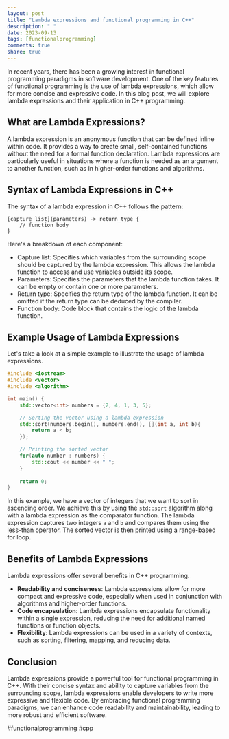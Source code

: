 ```yaml
---
layout: post
title: "Lambda expressions and functional programming in C++"
description: " "
date: 2023-09-13
tags: [functionalprogramming]
comments: true
share: true
---
```


In recent years, there has been a growing interest in functional programming paradigms in software development. One of the key features of functional programming is the use of lambda expressions, which allow for more concise and expressive code. In this blog post, we will explore lambda expressions and their application in C++ programming.

## What are Lambda Expressions?

A lambda expression is an anonymous function that can be defined inline within code. It provides a way to create small, self-contained functions without the need for a formal function declaration. Lambda expressions are particularly useful in situations where a function is needed as an argument to another function, such as in higher-order functions and algorithms.

## Syntax of Lambda Expressions in C++

The syntax of a lambda expression in C++ follows the pattern:

```
[capture list](parameters) -> return_type { 
    // function body
}
```

Here's a breakdown of each component:

- Capture list: Specifies which variables from the surrounding scope should be captured by the lambda expression. This allows the lambda function to access and use variables outside its scope.
- Parameters: Specifies the parameters that the lambda function takes. It can be empty or contain one or more parameters.
- Return type: Specifies the return type of the lambda function. It can be omitted if the return type can be deduced by the compiler.
- Function body: Code block that contains the logic of the lambda function.

## Example Usage of Lambda Expressions

Let's take a look at a simple example to illustrate the usage of lambda expressions.

```cpp
#include <iostream>
#include <vector>
#include <algorithm>

int main() {
    std::vector<int> numbers = {2, 4, 1, 3, 5};

    // Sorting the vector using a lambda expression
    std::sort(numbers.begin(), numbers.end(), [](int a, int b){
        return a < b;
    });

    // Printing the sorted vector
    for(auto number : numbers) {
        std::cout << number << " ";
    }
    
    return 0;
}
```

In this example, we have a vector of integers that we want to sort in ascending order. We achieve this by using the `std::sort` algorithm along with a lambda expression as the comparator function. The lambda expression captures two integers `a` and `b` and compares them using the less-than operator. The sorted vector is then printed using a range-based for loop.

## Benefits of Lambda Expressions

Lambda expressions offer several benefits in C++ programming. 

- **Readability and conciseness**: Lambda expressions allow for more compact and expressive code, especially when used in conjunction with algorithms and higher-order functions.
- **Code encapsulation**: Lambda expressions encapsulate functionality within a single expression, reducing the need for additional named functions or function objects.
- **Flexibility**: Lambda expressions can be used in a variety of contexts, such as sorting, filtering, mapping, and reducing data.

## Conclusion

Lambda expressions provide a powerful tool for functional programming in C++. With their concise syntax and ability to capture variables from the surrounding scope, lambda expressions enable developers to write more expressive and flexible code. By embracing functional programming paradigms, we can enhance code readability and maintainability, leading to more robust and efficient software.

#functionalprogramming #cpp